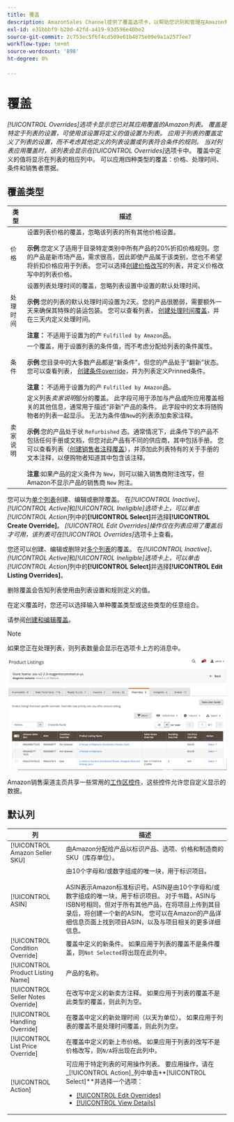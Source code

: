 ```yaml
---
title: 覆盖
description: AmazonSales Channel提供了覆盖选项卡，以帮助您识别和管理在Amazon列表中应用覆盖的方式。
exl-id: e31bbbf9-b20d-42fd-a419-93d596e40be2
source-git-commit: 2c753ec5f6f4cd509e61b4875e09e9a1a2577ee7
workflow-type: tm+mt
source-wordcount: '898'
ht-degree: 0%

---
```


# 覆盖

_[!UICONTROL Overrides]_选项卡显示您已对其应用覆盖的Amazon列表。 覆盖是特定于列表的设置，可使用该设置将定义的值设置为列表。 应用于列表的覆盖定义了列表的设置，而不考虑其他定义的列表设置或列表符合条件的规则。 当对列表应用覆盖时，该列表会显示在_[!UICONTROL Overrides]_&#x200B;选项卡中。 覆盖中定义的值将显示在列表的相应列中。 可以应用四种类型的覆盖：价格、处理时间、条件和销售者票据。

## 覆盖类型

| 类型 | 描述 |
|---|---|
| 价格 | 设置列表价格的覆盖，忽略该列表的所有其他价格设置。 <br><br>**示例**:您定义了适用于目录特定类别中所有产品的20%折扣价格规则。您的产品是新市场产品，需求很高，因此即使产品属于该类别，您也不希望将折扣价格应用于列表。 您可以选择[创建价格改写](./creating-editing-overrides.md#edit-override-single-listing)的列表，并定义价格改写中的列表价格。 |
| 处理时间 | 设置列表处理时间的覆盖，忽略列表设置中设置的默认处理时间。<br><br>**示例**:您的列表的默认处理时间设置为2天。您的产品很脆弱，需要额外一天来确保其特殊的装运包装。 您可以查看列表， [创建处理时间覆盖](./creating-editing-overrides.md#edit-override-single-listing)，并在三天内定义处理时间。<br><br>**注意：** 不适用于设置为的产 `Fulfilled by Amazon`品。 |
| 条件 | 一个覆盖，用于设置列表的条件值，而不考虑分配给列表的条件属性。<br><br>**示例**:您目录中的大多数产品都是“新条件”，但您的产品处于“翻新”状态。您可以查看列表， [创建条件override](./creating-editing-overrides.md#edit-override-single-listing)，并为列表定义Prinned条件。<br><br>**注意：** 不适用于设置为的产 `Fulfilled by Amazon`品。 |
| 卖家说明 | 定义列表&#x200B;_卖家说明_&#x200B;部分的覆盖。 此字段可用于添加与产品或所应用覆盖相关的其他信息，通常用于描述“非新”产品的条件。 此字段中的文本将随购物者的列表一起显示。 无法为条件值`New`的列表添加卖家注释。 <br><br>**示例**:您的产品处于状 `Refurbished` 态。通常情况下，此条件下的产品不包括任何手册或文档，但您对此产品有不同的供应商，其中包括手册。 您可以查看列表（[创建销售者注释覆盖](./creating-editing-overrides.md#edit-override-single-listing)），并添加此列表特有的关于手册的文本注释，以便购物者知道其中包含该注释。<br><br>**注意**:如果产品的定义条件为 `New`，则可以输入销售商附注改写，但Amazon不显示产品的销售商 `New` 附注。 |

您可以为[单个列表](./creating-editing-overrides.md#edit-override-single-listing)创建、编辑或删除覆盖。 在&#x200B;_[!UICONTROL Inactive]_、_[!UICONTROL Active]_&#x200B;和&#x200B;_[!UICONTROL Ineligible]_选项卡上，可以单击_[!UICONTROL Action]_&#x200B;列中的&#x200B;**[!UICONTROL Select]**&#x200B;并选择&#x200B;**[!UICONTROL Create Override]**。 _[!UICONTROL Edit Overrides]_操作仅在列表应用了覆盖后才可用，该列表可在_[!UICONTROL Overrides]_&#x200B;选项卡上查看。

您还可以创建、编辑或删除对[多个列表](./creating-editing-overrides.md#edit-override-multiple-listings)的覆盖。 在&#x200B;_[!UICONTROL Inactive]_、_[!UICONTROL Active]_&#x200B;和&#x200B;_[!UICONTROL Ineligible]_选项卡上，可以单击_[!UICONTROL Action]_&#x200B;列中的&#x200B;**[!UICONTROL Select]**&#x200B;并选择&#x200B;**[!UICONTROL Edit Listing Overrides]**。

删除覆盖会告知列表使用由列表设置和规则定义的值。

在定义覆盖时，您还可以选择输入单种覆盖类型或这些类型的任意组合。

请参阅[创建和编辑覆盖](./creating-editing-overrides.md)。

>[!NOTE]
>
>如果您正在处理列表，则列表数量会显示在选项卡上方的消息中。

![“覆盖”选项卡](assets/amazon-overrides.png)

Amazon销售渠道主页共享一些常用的[工作区控件](./workspace-controls.md)，这些控件允许您自定义显示的数据。

## 默认列

| 列 | 描述 |
|---|---|
| [!UICONTROL Amazon Seller SKU] | 由Amazon分配给产品以标识产品、选项、价格和制造商的SKU（库存单位）。 |
| [!UICONTROL ASIN] | 由10个字母和/或数字组成的唯一块，用于标识项目。<br><br>ASIN表示Amazon标准标识号。ASIN是由10个字母和/或数字组成的唯一块，用于标识项目。 对于书籍，ASIN与ISBN号相同，但对于所有其他产品，在将项目上传到其目录后，将创建一个新的ASIN。 您可以在Amazon的产品详细信息页面上找到项目ASIN，以及与项目相关的更多详细信息。 |
| [!UICONTROL Condition Override] | 覆盖中定义的新条件。 如果应用于列表的覆盖不是条件覆盖，则`Not Selected`将出现在此列中。 |
| [!UICONTROL Product Listing Name] | 产品的名称。 |
| [!UICONTROL Seller Notes Override] | 在改写中定义的新卖方注释。 如果应用于列表的覆盖不是此类型的覆盖，则此列为空。 |
| [!UICONTROL Handling Override] | 在覆盖中定义的新处理时间（以天为单位）。 如果应用于列表的覆盖不是处理时间覆盖，则此列为空。 |
| [!UICONTROL List Price Override] | 在覆盖中定义的新上市价格。 如果应用于列表的改写不是价格改写，则`N/A`将出现在此列中。 |
| [!UICONTROL Action] | 可应用于特定列表的可用操作列表。 要应用操作，请在&#x200B;_[!UICONTROL Action]_列中单击&#x200B;**[!UICONTROL Select]**并选择一个选项：<ul><li>[[!UICONTROL Edit Overrides]](./creating-editing-overrides.md#edit-override-single-listing)</li><li>[[!UICONTROL View Details]](./product-listing-details.md)</li></ul> |
